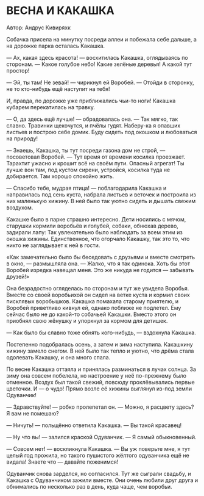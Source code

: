 # ВЕСНА И КАКАШКА

Автор: Андрус Кивиряхк

Собачка присела на минутку посреди аллеи и побежала себе дальше, а на дорожке парка осталась Какашка.

— Ах, какая здесь красота! — восхитилась Какашка, оглядываясь по сторонам. — Какое голубое небо! Какие зелёные деревья!
А какой тут простор!

— Эй, ты там! Не зевай! — чирикнул ей Воробей. — Отойди в сторонку, не то кто-нибудь ещё наступит на тебя!

И, правда, по дорожке уже приближались чьи-то ноги! Какашка кубарем перекатилась на травку.

— О, да здесь ещё лучше! — обрадовалась она. — Так мягко, так славно. Травинки щекочутся, и пчёлы гудят. Наберу-ка я
опавших листьев и построю себе домик. Буду сидеть под окошком и любоваться на природу!

— Знаешь, Какашка, ты тут посреди газона дом не строй, — посоветовал Воробей. — Тут время от времени косилка проезжает.
Тарахтит ужасно и крошит всё на своём пути. Опасный агрегат! Ты лучше вон там, под кустом сирени, устройся, косилка туда
не добирается. Там хорошо спокойно жить.

— Спасибо тебе, мудрая птица! — поблагодарила Какашка и направилась под сень куста, набрала листьев и веточек и
построила из них маленькую хижину. В ней было так уютно сидеть и дышать свежим воздухом.

Какашке было в парке страшно интересно. Дети носились с мячом, старушки кормили воробьёв и голубей, собаки, обнюхав
дерево, задирали лапу: Так увлекательно было наблюдать за всем этим из окошка хижины. Единственное, что огорчало
Какашку, так это то, что никто не заглядывает к ней в гости.

«Как замечательно было бы беседовать с друзьями и вместе смотреть в окно, — размышляла она. — Жалко, что я так одинока.
Хоть бы этот Воробей изредка навещал меня. Это же никуда не годится — забывать друзей!»

Она безрадостно огляделась по сторонам и тут же увидела Воробья. Вместе со своей воробьихой он сидел на ветке куста и
кормил своих писклявых воробышков. Какашка помахала старому приятелю, и Воробей приветливо кивнул ей, однако поближе не
подлетел. Ему сейчас было не до какой-то собачьей Какашки. Вместо этого он приобнял свою жёнушку и упорхнул за кормом
для детишек.

— Как было бы славно тоже обнять кого-нибудь, — вздохнула Какашка.

Постепенно подобралась осень, а затем и зима наступила. Какашкину хижину замело снегом. В ней было так тепло и уютно,
что дрёма стала одолевать Какашку, и она много спала.

По весне Какашка оттаяла и принялась разминаться в лучах солнца. За зиму она совсем побелела, но настроение у неё
по-прежнему было отменное. Воздух был такой свежий, повсюду проклёвывались первые цветочки. И — о чудо! Прямо возле её
хижины выглянул из-под земли Одуванчик!

— Здравствуйте! — робко пролепетал он. — Можно, я расцвету здесь? Я вам не помешаю?

— Ничуть! — польщённо ответила Какашка. — Вы такой красавец!

— Ну что вы! — залился краской Одуванчик. — Я самый обыкновенный.

— Совсем нет! — воскликнула Какашка. — Вы уж поверьте мне, я тут целый год прожила, но такого пушистого жёлтого
одуванчика ещё не видала! Знаете что — давайте поженимся!

Одуванчик снова зарделся, но согласился. Тут же сыграли свадьбу, и Какашка с Одуванчиком зажили вместе. Они очень любили
друг друга и обнимались по несколько раз в день, куда чаще, чем воробьи.
